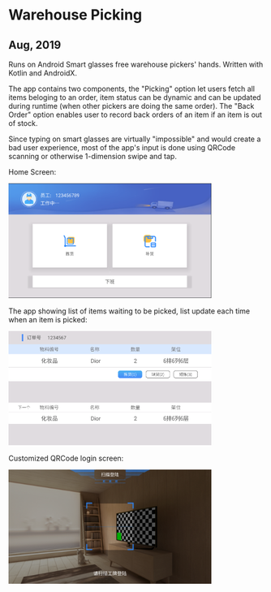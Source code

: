 # Warehouse Picking
## Aug, 2019

Runs on Android Smart glasses free warehouse pickers' hands. Written with Kotlin and AndroidX.

The app contains two components, the "Picking" option let users fetch all items beloging to an order, item status can be dynamic and can be updated during runtime (when other pickers are doing the same order). The "Back Order" option enables user to record back orders of an item if an item is out of stock.

Since typing on smart glasses are virtually "impossible" and would create a bad user experience, most of the app's input is done using QRCode scanning or otherwise 1-dimension swipe and tap.

Home Screen:

<img src="img/warehouse-main.png" width="400">

The app showing list of items waiting to be picked, list update each time when an item is picked:

<img src="img/warehouse-pick.png" width="400">

Customized QRCode login screen:

<img src="img/warehouse-scan.png" width="400">
